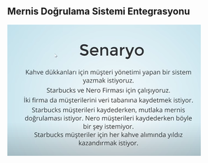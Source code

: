 ## Mernis Doğrulama Sistemi Entegrasyonu
![Senaryo](https://github.com/TalhaKoca/JavaProject/blob/master/interfaceAbstractDemo/src/Ekran%20Al%C4%B1nt%C4%B1s%C4%B1.PNG)
